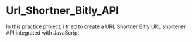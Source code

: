 # Url_Shortner_Bitly_API
In this practice project, i tried to create a URL Shortner
Bitly URL shortener API integrated with JavaScript

